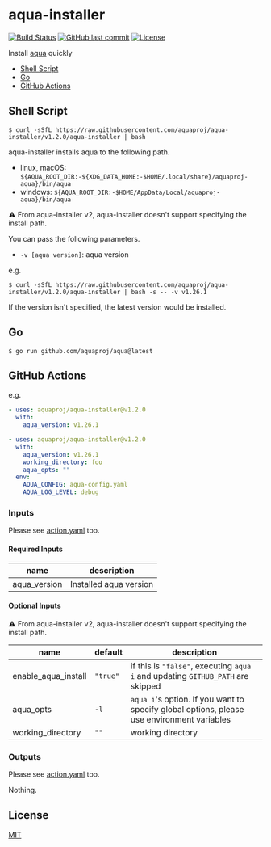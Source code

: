 # aqua-installer

[![Build Status](https://github.com/aquaproj/aqua-installer/workflows/test/badge.svg)](https://github.com/aquaproj/aqua-installer/actions)
[![GitHub last commit](https://img.shields.io/github/last-commit/aquaproj/aqua-installer.svg)](https://github.com/aquaproj/aqua-installer)
[![License](http://img.shields.io/badge/license-mit-blue.svg?style=flat-square)](https://raw.githubusercontent.com/aquaproj/aqua-installer/main/LICENSE)

Install [aqua](https://github.com/aquaproj/aqua) quickly

* [Shell Script](#shell-script)
* [Go](#go)
* [GitHub Actions](#github-actions)

## Shell Script

```console
$ curl -sSfL https://raw.githubusercontent.com/aquaproj/aqua-installer/v1.2.0/aqua-installer | bash
```

aqua-installer installs aqua to the following path.

* linux, macOS: `${AQUA_ROOT_DIR:-${XDG_DATA_HOME:-$HOME/.local/share}/aquaproj-aqua}/bin/aqua`
* windows: `${AQUA_ROOT_DIR:-$HOME/AppData/Local/aquaproj-aqua}/bin/aqua`

:warning: From aqua-installer v2, aqua-installer doesn't support specifying the install path.

You can pass the following parameters.

* `-v [aqua version]`: aqua version

e.g.

```console
$ curl -sSfL https://raw.githubusercontent.com/aquaproj/aqua-installer/v1.2.0/aqua-installer | bash -s -- -v v1.26.1
```

If the version isn't specified, the latest version would be installed.

## Go

```console
$ go run github.com/aquaproj/aqua@latest
```

## GitHub Actions

e.g.

```yaml
- uses: aquaproj/aqua-installer@v1.2.0
  with:
    aqua_version: v1.26.1
```

```yaml
- uses: aquaproj/aqua-installer@v1.2.0
  with:
    aqua_version: v1.26.1
    working_directory: foo
    aqua_opts: ""
  env:
    AQUA_CONFIG: aqua-config.yaml
    AQUA_LOG_LEVEL: debug
```

### Inputs

Please see [action.yaml](action.yaml) too.

#### Required Inputs

name | description
--- | --- 
aqua_version | Installed aqua version

#### Optional Inputs

:warning: From aqua-installer v2, aqua-installer doesn't support specifying the install path.

name | default | description
--- | --- | ---
enable_aqua_install | `"true"` | if this is `"false"`, executing `aqua i` and updating `GITHUB_PATH` are skipped
aqua_opts | `-l` | `aqua i`'s option. If you want to specify global options, please use environment variables
working_directory | `""` | working directory

### Outputs

Please see [action.yaml](action.yaml) too.

Nothing.

## License

[MIT](LICENSE)
